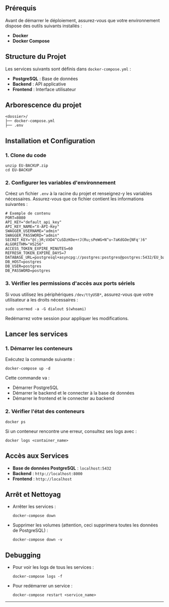 ## Prérequis

Avant de démarrer le déploiement, assurez-vous que votre environnement dispose des outils suivants installés :

- **Docker**
- **Docker Compose**

## Structure du Projet

Les services suivants sont définis dans `docker-compose.yml` :

- **PostgreSQL** : Base de données
- **Backend** : API applicative
- **Frontend** : Interface utilisateur

## Arborescence du projet

```
<dossier>/
├── docker-compose.yml
├── .env
```

## Installation et Configuration

### 1. Clone du code 

```
unzip EU-BACKUP.zip
cd EU-BACKUP
```

### 2. Configurer les variables d'environnement

Créez un fichier `.env` à la racine du projet et renseignez-y les variables nécessaires. Assurez-vous que ce fichier contient les informations suivantes :

```
# Exemple de contenu
PORT=8080
API_KEY="default_api_key"
API_KEY_NAME="X-API-Key"
SWAGGER_USERNAME="admin"
SWAGGER_PASSWORD="admin"
SECRET_KEY="@(;}R;VXD4^CuSDzKOe+rJ(Ru;sPeWG+N^u~7aKdGOe{NFq')6"
ALGORITHM="HS256"
ACCESS_TOKEN_EXPIRE_MINUTES=60
REFRESH_TOKEN_EXPIRE_DAYS=7
DATABASE_URL=postgresql+asyncpg://postgres:postgres@postgres:5432/EU_backup
DB_HOST=postgres
DB_USER=postgres
DB_PASSWORD=postgres
```

### 3. Vérifier les permissions d'accès aux ports sériels

Si vous utilisez les périphériques `/dev/ttyUSB*`, assurez-vous que votre utilisateur a les droits nécessaires :

```
sudo usermod -a -G dialout $(whoami)
```

Redémarrez votre session pour appliquer les modifications.

## Lancer les services

### 1. Démarrer les conteneurs

Exécutez la commande suivante :

```
docker-compose up -d
```

Cette commande va :

- Démarrer PostgreSQL
- Démarrer le backend et le connecter à la base de données
- Démarrer le frontend et le connecter au backend

### 2. Vérifier l'état des conteneurs

```
docker ps
```

Si un conteneur rencontre une erreur, consultez ses logs avec :

```
docker logs <container_name>
```

## Accès aux Services

- **Base de données PostgreSQL** : `localhost:5432`
- **Backend** : `http://localhost:8000`
- **Frontend** : `http://localhost`

## Arrêt et Nettoyag

- Arrêter les services :
    
    ```
    docker-compose down
    ```
    
- Supprimer les volumes (attention, ceci supprimera toutes les données de PostgreSQL) :
    
    ```
    docker-compose down -v
    ```
    

## Debugging

- Pour voir les logs de tous les services :
    
    ```
    docker-compose logs -f
    ```
    
- Pour redémarrer un service :
    
    ```
    docker-compose restart <service_name>
    ```
    

---